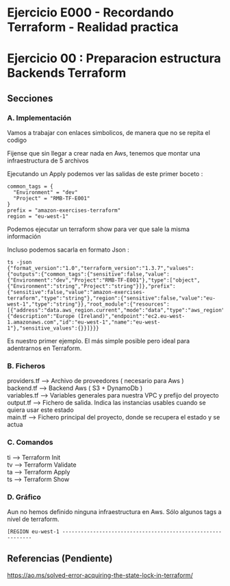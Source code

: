 <!-- Proyecto : # docs-tf -->
# Ejercicio E000 - Recordando Terraform - Realidad practica
# Ejercicio 00 : Preparacion estructura Backends Terraform

<!-- Nivel 2 E000 -  V0.0.2 - 2023 Feb -->

## Secciones

### A. Implementación

Vamos a trabajar con enlaces simbolicos, de manera que no se repita el codigo

Fijense que sin llegar a crear nada en Aws, tenemos que montar una infraestructura de 5 archivos

Ejecutando un Apply podemos ver las salidas de este primer boceto : 

```
common_tags = {
  "Environment" = "dev"
  "Project" = "RMB-TF-E001"
}
prefix = "amazon-exercises-terraform"
region = "eu-west-1"
```

Podemos ejecutar un terraform show para ver que sale la misma información

Incluso podemos sacarla en formato Json : 

```
ts -json 
{"format_version":"1.0","terraform_version":"1.3.7","values":{"outputs":{"common_tags":{"sensitive":false,"value":{"Environment":"dev","Project":"RMB-TF-E001"},"type":["object",{"Environment":"string","Project":"string"}]},"prefix":{"sensitive":false,"value":"amazon-exercises-terraform","type":"string"},"region":{"sensitive":false,"value":"eu-west-1","type":"string"}},"root_module":{"resources":[{"address":"data.aws_region.current","mode":"data","type":"aws_region","name":"current","provider_name":"registry.terraform.io/hashicorp/aws","schema_version":0,"values":{"description":"Europe (Ireland)","endpoint":"ec2.eu-west-1.amazonaws.com","id":"eu-west-1","name":"eu-west-1"},"sensitive_values":{}}]}}}
```

Es nuestro primer ejemplo. El más simple posible pero ideal para adentrarnos en Terraform.

### B. Ficheros

providers.tf  -->  Archivo de proveedores ( necesario para Aws )                                         \
backend.tf    -->  Backend Aws ( S3 + DynamoDb )                                                         \
variables.tf  -->  Variables generales para nuestra VPC y prefijo del proyecto                           \
output.tf     -->  Fichero de salida. Indica las instancias usables cuando se quiera usar este estado    \
main.tf       -->  Fichero principal del proyecto, donde se recupera el estado y se actua                

### C. Comandos

ti --> Terraform Init                                                  \
tv --> Terraform Validate                                              \
ta --> Terraform Apply                                                 \
ts --> Terraform Show                                                  

### D. Gráfico

Aun no hemos definido ninguna infraestructura en Aws. Sólo algunos tags a nivel de terraform.

```
[REGION eu-west-1 ------------------------------------------------------------
```

<!-- ==--==--==--==--==--==--==--==--==--==--==--==--==--==--==-- -->

## Referencias (Pendiente)

https://ao.ms/solved-error-acquiring-the-state-lock-in-terraform/

